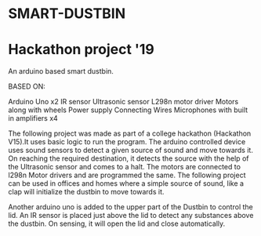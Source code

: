 # SMART-DUSTBIN
# Hackathon project '19

An arduino based smart dustbin.

BASED ON:

Arduino Uno x2
IR sensor
Ultrasonic sensor
L298n motor driver
Motors along with wheels
Power supply
Connecting Wires
Microphones with built in amplifiers x4


The following project was made as part of a college hackathon (Hackathon V15).It uses basic logic to run the program. The arduino controlled device uses sound sensors to detect a given source of sound and move towards it. On reaching the required destination, it detects the source with the help of the Ultrasonic sensor and comes to a halt.
The motors are connected to l298n Motor drivers and are programmed the same. 
The following project can be used in offices and homes where a simple source of sound, like a clap will initialize the dustbin to move towards it.

Another arduino uno is added to the upper part of the Dustbin to control the lid. An IR sensor is placed just above the lid to detect any substances above the dustbin. On sensing, it will open the lid and close automatically. 


